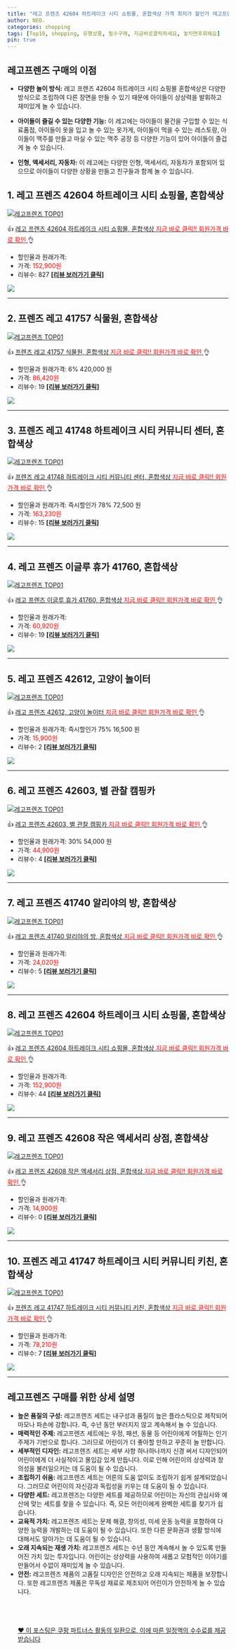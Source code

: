 ```yaml
---
title: "레고 프렌즈 42604 하트레이크 시티 쇼핑몰, 혼합색상 가격 최저가 할인가 레고프렌즈 최저가 추천 제품 비교"
author: NEO.
categories: shopping
tags: [Top10, shopping, 유행상품, 필수구매, 지금바로클릭하세요, 놓치면후회해요]
pin: true
---
```

## 레고프렌즈 구매의 이점
* **다양한 놀이 방식:** 레고 프렌즈 42604 하트레이크 시티 쇼핑몰 혼합색상은 다양한 방식으로 조립하여 다른 장면을 만들 수 있기 때문에 아이들이 상상력을 발휘하고 재미있게 놀 수 있습니다.

* **아이들이 즐길 수 있는 다양한 기능:** 이 레고에는 아이들이 물건을 구입할 수 있는 식료품점, 아이들이 옷을 입고 놀 수 있는 옷가게, 아이들이 먹을 수 있는 레스토랑, 아이들이 맥주를 만들고 마실 수 있는 맥주 공장 등 다양한 기능이 있어 아이들이 즐겁게 놀 수 있습니다.

* **인형, 액세서리, 자동차:** 이 레고에는 다양한 인형, 액세서리, 자동차가 포함되어 있으므로 아이들이 다양한 상황을 만들고 친구들과 함께 놀 수 있습니다.

   

## 1. 레고 프렌즈 42604 하트레이크 시티 쇼핑몰, 혼합색상

[![레고프렌즈 TOP01](https://thumbnail6.coupangcdn.com/thumbnails/remote/490x490ex/image/retail/images/2023/12/19/15/2/e75e8633-b0da-4c66-9db1-5550c84653f6.png)](https://link.coupang.com/re/AFFSDP?lptag=AF3617701&subid=GithubCoopas&pageKey=7786366695&traceid=V0-153&itemId=21055349868&vendorItemId=88117771305)


👍 [레고 프렌즈 42604 하트레이크 시티 쇼핑몰, 혼합색상 <font color=red> 지금 바로 클릭!! 회원가격 바로 확인 </font> ](https://link.coupang.com/re/AFFSDP?lptag=AF3617701&subid=GithubCoopas&pageKey=7786366695&traceid=V0-153&itemId=21055349868&vendorItemId=88117771305) 👌 


- 할인율과 원래가격: 
- 가격: <span style='color:red'>152,900원</span>
- 리뷰수: 827  [**[리뷰 보러가기 클릭]**](https://link.coupang.com/re/AFFSDP?lptag=AF3617701&subid=GithubCoopas&pageKey=7786366695&traceid=V0-153&itemId=21055349868&vendorItemId=88117771305)

[![](/discount_price.png)](https://link.coupang.com/re/AFFSDP?lptag=AF3617701&subid=GithubCoopas&pageKey=7786366695&traceid=V0-153&itemId=21055349868&vendorItemId=88117771305)

---


   

## 2. 프렌즈 레고 41757 식물원, 혼합색상

[![레고프렌즈 TOP01](https://thumbnail10.coupangcdn.com/thumbnails/remote/490x490ex/image/rs_quotation_api/asqpaksz/2a54f139fdf4475d9ef72c1519e55935.png)](https://link.coupang.com/re/AFFSDP?lptag=AF3617701&subid=GithubCoopas&pageKey=7328230412&traceid=V0-153&itemId=18808666630&vendorItemId=85939263687)


👍 [프렌즈 레고 41757 식물원, 혼합색상 <font color=red> 지금 바로 클릭!! 회원가격 바로 확인 </font> ](https://link.coupang.com/re/AFFSDP?lptag=AF3617701&subid=GithubCoopas&pageKey=7328230412&traceid=V0-153&itemId=18808666630&vendorItemId=85939263687) 👌 


- 할인율과 원래가격: 6%  420,000   원
- 가격: <span style='color:red'>86,420원</span>
- 리뷰수: 19  [**[리뷰 보러가기 클릭]**](https://link.coupang.com/re/AFFSDP?lptag=AF3617701&subid=GithubCoopas&pageKey=7328230412&traceid=V0-153&itemId=18808666630&vendorItemId=85939263687)

[![](/discount_price.png)](https://link.coupang.com/re/AFFSDP?lptag=AF3617701&subid=GithubCoopas&pageKey=7328230412&traceid=V0-153&itemId=18808666630&vendorItemId=85939263687)

---


   

## 3. 프렌즈 레고 41748 하트레이크 시티 커뮤니티 센터, 혼합색상

[![레고프렌즈 TOP01](https://thumbnail8.coupangcdn.com/thumbnails/remote/490x490ex/image/rs_quotation_api/srixa4iu/4f9d1cc942ea4f1891c89d65ea529a2a.png)](https://link.coupang.com/re/AFFSDP?lptag=AF3617701&subid=GithubCoopas&pageKey=7328230522&traceid=V0-153&itemId=18808667272&vendorItemId=85939264126)


👍 [프렌즈 레고 41748 하트레이크 시티 커뮤니티 센터, 혼합색상 <font color=red> 지금 바로 클릭!! 회원가격 바로 확인 </font> ](https://link.coupang.com/re/AFFSDP?lptag=AF3617701&subid=GithubCoopas&pageKey=7328230522&traceid=V0-153&itemId=18808667272&vendorItemId=85939264126) 👌 


- 할인율과 원래가격: 즉시할인가 78%  72,500   원
- 가격: <span style='color:red'>163,230원</span>
- 리뷰수: 15  [**[리뷰 보러가기 클릭]**](https://link.coupang.com/re/AFFSDP?lptag=AF3617701&subid=GithubCoopas&pageKey=7328230522&traceid=V0-153&itemId=18808667272&vendorItemId=85939264126)

[![](/discount_price.png)](https://link.coupang.com/re/AFFSDP?lptag=AF3617701&subid=GithubCoopas&pageKey=7328230522&traceid=V0-153&itemId=18808667272&vendorItemId=85939264126)

---


   

## 4. 레고 프렌즈 이글루 휴가 41760, 혼합색상

[![레고프렌즈 TOP01](https://thumbnail6.coupangcdn.com/thumbnails/remote/490x490ex/image/rs_quotation_api/ighcohgf/b52c64d001144b06a2992aac7812b661.png)](https://link.coupang.com/re/AFFSDP?lptag=AF3617701&subid=GithubCoopas&pageKey=7525295966&traceid=V0-153&itemId=19745873385&vendorItemId=86849477484)


👍 [레고 프렌즈 이글루 휴가 41760, 혼합색상 <font color=red> 지금 바로 클릭!! 회원가격 바로 확인 </font> ](https://link.coupang.com/re/AFFSDP?lptag=AF3617701&subid=GithubCoopas&pageKey=7525295966&traceid=V0-153&itemId=19745873385&vendorItemId=86849477484) 👌 


- 할인율과 원래가격: 
- 가격: <span style='color:red'>60,920원</span>
- 리뷰수: 19  [**[리뷰 보러가기 클릭]**](https://link.coupang.com/re/AFFSDP?lptag=AF3617701&subid=GithubCoopas&pageKey=7525295966&traceid=V0-153&itemId=19745873385&vendorItemId=86849477484)

[![](/discount_price.png)](https://link.coupang.com/re/AFFSDP?lptag=AF3617701&subid=GithubCoopas&pageKey=7525295966&traceid=V0-153&itemId=19745873385&vendorItemId=86849477484)

---


   

## 5. 레고 프렌즈 42612, 고양이 놀이터

[![레고프렌즈 TOP01](https://thumbnail9.coupangcdn.com/thumbnails/remote/490x490ex/image/retail/images/2023/12/11/14/8/1daf1048-6802-4104-9ecc-478c6faf1b66.png)](https://link.coupang.com/re/AFFSDP?lptag=AF3617701&subid=GithubCoopas&pageKey=7769775510&traceid=V0-153&itemId=20972679179&vendorItemId=88037857328)


👍 [레고 프렌즈 42612, 고양이 놀이터 <font color=red> 지금 바로 클릭!! 회원가격 바로 확인 </font> ](https://link.coupang.com/re/AFFSDP?lptag=AF3617701&subid=GithubCoopas&pageKey=7769775510&traceid=V0-153&itemId=20972679179&vendorItemId=88037857328) 👌 


- 할인율과 원래가격: 즉시할인가 75%  16,500   원
- 가격: <span style='color:red'>15,900원</span>
- 리뷰수: 2  [**[리뷰 보러가기 클릭]**](https://link.coupang.com/re/AFFSDP?lptag=AF3617701&subid=GithubCoopas&pageKey=7769775510&traceid=V0-153&itemId=20972679179&vendorItemId=88037857328)

[![](/discount_price.png)](https://link.coupang.com/re/AFFSDP?lptag=AF3617701&subid=GithubCoopas&pageKey=7769775510&traceid=V0-153&itemId=20972679179&vendorItemId=88037857328)

---


   

## 6. 레고 프렌즈 42603, 별 관찰 캠핑카

[![레고프렌즈 TOP01](https://thumbnail8.coupangcdn.com/thumbnails/remote/490x490ex/image/retail/images/2023/12/11/14/8/d82464de-ec1f-41bb-a8f5-851d64bc2f20.png)](https://link.coupang.com/re/AFFSDP?lptag=AF3617701&subid=GithubCoopas&pageKey=7769775492&traceid=V0-153&itemId=20972679107&vendorItemId=88037857198)


👍 [레고 프렌즈 42603, 별 관찰 캠핑카 <font color=red> 지금 바로 클릭!! 회원가격 바로 확인 </font> ](https://link.coupang.com/re/AFFSDP?lptag=AF3617701&subid=GithubCoopas&pageKey=7769775492&traceid=V0-153&itemId=20972679107&vendorItemId=88037857198) 👌 


- 할인율과 원래가격: 30%  54,000   원
- 가격: <span style='color:red'>44,900원</span>
- 리뷰수: 4  [**[리뷰 보러가기 클릭]**](https://link.coupang.com/re/AFFSDP?lptag=AF3617701&subid=GithubCoopas&pageKey=7769775492&traceid=V0-153&itemId=20972679107&vendorItemId=88037857198)

[![](/discount_price.png)](https://link.coupang.com/re/AFFSDP?lptag=AF3617701&subid=GithubCoopas&pageKey=7769775492&traceid=V0-153&itemId=20972679107&vendorItemId=88037857198)

---


   

## 7. 레고 프렌즈 41740 알리야의 방, 혼합색상

[![레고프렌즈 TOP01](https://thumbnail6.coupangcdn.com/thumbnails/remote/490x490ex/image/retail/images/2022/12/15/13/9/af6024c1-fdb4-4741-8c07-26b4d010348b.png)](https://link.coupang.com/re/AFFSDP?lptag=AF3617701&subid=GithubCoopas&pageKey=6997055538&traceid=V0-153&itemId=17145507988&vendorItemId=84318278661)


👍 [레고 프렌즈 41740 알리야의 방, 혼합색상 <font color=red> 지금 바로 클릭!! 회원가격 바로 확인 </font> ](https://link.coupang.com/re/AFFSDP?lptag=AF3617701&subid=GithubCoopas&pageKey=6997055538&traceid=V0-153&itemId=17145507988&vendorItemId=84318278661) 👌 


- 할인율과 원래가격: 
- 가격: <span style='color:red'>24,020원</span>
- 리뷰수: 5  [**[리뷰 보러가기 클릭]**](https://link.coupang.com/re/AFFSDP?lptag=AF3617701&subid=GithubCoopas&pageKey=6997055538&traceid=V0-153&itemId=17145507988&vendorItemId=84318278661)

[![](/discount_price.png)](https://link.coupang.com/re/AFFSDP?lptag=AF3617701&subid=GithubCoopas&pageKey=6997055538&traceid=V0-153&itemId=17145507988&vendorItemId=84318278661)

---


   

## 8. 레고 프렌즈 42604 하트레이크 시티 쇼핑몰, 혼합색상

[![레고프렌즈 TOP01](https://thumbnail6.coupangcdn.com/thumbnails/remote/490x490ex/image/retail/images/2023/12/19/15/2/e75e8633-b0da-4c66-9db1-5550c84653f6.png)](https://link.coupang.com/re/AFFSDP?lptag=AF3617701&subid=GithubCoopas&pageKey=7786366695&traceid=V0-153&itemId=21055349868&vendorItemId=88117771305)


👍 [레고 프렌즈 42604 하트레이크 시티 쇼핑몰, 혼합색상 <font color=red> 지금 바로 클릭!! 회원가격 바로 확인 </font> ](https://link.coupang.com/re/AFFSDP?lptag=AF3617701&subid=GithubCoopas&pageKey=7786366695&traceid=V0-153&itemId=21055349868&vendorItemId=88117771305) 👌 


- 할인율과 원래가격: 
- 가격: <span style='color:red'>152,900원</span>
- 리뷰수: 44  [**[리뷰 보러가기 클릭]**](https://link.coupang.com/re/AFFSDP?lptag=AF3617701&subid=GithubCoopas&pageKey=7786366695&traceid=V0-153&itemId=21055349868&vendorItemId=88117771305)

[![](/discount_price.png)](https://link.coupang.com/re/AFFSDP?lptag=AF3617701&subid=GithubCoopas&pageKey=7786366695&traceid=V0-153&itemId=21055349868&vendorItemId=88117771305)

---


   

## 9. 레고 프렌즈 42608 작은 액세서리 상점, 혼합색상

[![레고프렌즈 TOP01](https://thumbnail9.coupangcdn.com/thumbnails/remote/490x490ex/image/retail/images/2023/12/19/15/1/7db630c3-2cbe-445d-9113-8dd8eaf4b1ef.png)](https://link.coupang.com/re/AFFSDP?lptag=AF3617701&subid=GithubCoopas&pageKey=7786366683&traceid=V0-153&itemId=21055349831&vendorItemId=88117771252)


👍 [레고 프렌즈 42608 작은 액세서리 상점, 혼합색상 <font color=red> 지금 바로 클릭!! 회원가격 바로 확인 </font> ](https://link.coupang.com/re/AFFSDP?lptag=AF3617701&subid=GithubCoopas&pageKey=7786366683&traceid=V0-153&itemId=21055349831&vendorItemId=88117771252) 👌 


- 할인율과 원래가격: 
- 가격: <span style='color:red'>14,900원</span>
- 리뷰수: 0  [**[리뷰 보러가기 클릭]**](https://link.coupang.com/re/AFFSDP?lptag=AF3617701&subid=GithubCoopas&pageKey=7786366683&traceid=V0-153&itemId=21055349831&vendorItemId=88117771252)

[![](/discount_price.png)](https://link.coupang.com/re/AFFSDP?lptag=AF3617701&subid=GithubCoopas&pageKey=7786366683&traceid=V0-153&itemId=21055349831&vendorItemId=88117771252)

---


   

## 10. 프렌즈 레고 41747 하트레이크 시티 커뮤니티 키친, 혼합색상

[![레고프렌즈 TOP01](https://thumbnail7.coupangcdn.com/thumbnails/remote/490x490ex/image/rs_quotation_api/d7bjurqh/570ddaa3ce0e4175b0f609bfb26e62d3.png)](https://link.coupang.com/re/AFFSDP?lptag=AF3617701&subid=GithubCoopas&pageKey=7328230576&traceid=V0-153&itemId=18808667606&vendorItemId=85939264266)


👍 [프렌즈 레고 41747 하트레이크 시티 커뮤니티 키친, 혼합색상 <font color=red> 지금 바로 클릭!! 회원가격 바로 확인 </font> ](https://link.coupang.com/re/AFFSDP?lptag=AF3617701&subid=GithubCoopas&pageKey=7328230576&traceid=V0-153&itemId=18808667606&vendorItemId=85939264266) 👌 


- 할인율과 원래가격: 
- 가격: <span style='color:red'>78,210원</span>
- 리뷰수: 7  [**[리뷰 보러가기 클릭]**](https://link.coupang.com/re/AFFSDP?lptag=AF3617701&subid=GithubCoopas&pageKey=7328230576&traceid=V0-153&itemId=18808667606&vendorItemId=85939264266)

[![](/discount_price.png)](https://link.coupang.com/re/AFFSDP?lptag=AF3617701&subid=GithubCoopas&pageKey=7328230576&traceid=V0-153&itemId=18808667606&vendorItemId=85939264266)

---
## 레고프렌즈 구매를 위한 상세 설명
* **높은 품질의 구성:** 레고프렌즈 세트는 내구성과 품질이 높은 플라스틱으로 제작되어 마모나 파손에 강합니다. 즉, 수년 동안 부러지지 않고 계속해서 놀 수 있습니다.
* **매력적인 주제:** 레고프렌즈 세트에는 우정, 패션, 동물 등 어린이에게 어필하는 인기 주제가 기반으로 합니다. 그러므로 어린이가 더 좋아할 만하고 꾸준히 놀 만합니다.
* **세부적인 디자인:** 레고프렌즈 세트는 세부 사항 하나하나까지 신경 써서 디자인되어 어린이에게 더 사실적이고 몰입감 있게 만듭니다. 이로 인해 어린이의 상상력과 창의성을 불러일으키는 데 도움이 될 수 있습니다.
* **조립하기 쉬움:** 레고프렌즈 세트는 어른의 도움 없이도 조립하기 쉽게 설계되었습니다. 그러므로 어린이의 자신감과 독립성을 키우는 데 도움이 될 수 있습니다.
* **다양한 세트:** 레고프렌즈는 다양한 세트를 제공하므로 어린이는 자신의 관심사와 예산에 맞는 세트를 찾을 수 있습니다. 즉, 모든 어린이에게 완벽한 세트를 찾기가 쉽습니다.
* **교육적 가치:** 레고프렌즈 세트는 문제 해결, 창의성, 미세 운동 능력을 포함하여 다양한 능력을 개발하는 데 도움이 될 수 있습니다. 또한 다른 문화권과 생활 방식에 대해서도 알아가는 데 도움이 될 수 있습니다.
* **오래 지속되는 재생 가치:** 레고프렌즈 세트는 수년 동안 계속해서 놀 수 있도록 만들어진 가치 있는 투자입니다. 어린이는 상상력을 사용하여 새롭고 모험적인 이야기를 만들어서 수없이 재미있게 놀 수 있습니다.
* **안전:** 레고프렌즈 제품의 고품질 디자인은 안전하고 오래 지속되는 제품을 보장합니다. 또한 레고프렌즈 제품은 무독성 재료로 제조되어 어린이가 안전하게 놀 수 있습니다.<br><br><br><br><br> [ ❤  이 포스팅은 쿠팡 파트너스 활동의 일환으로, 이에 따른 일정액의 수수료를 제공받습니다](https://link.coupang.com/a/bcEFyh)
